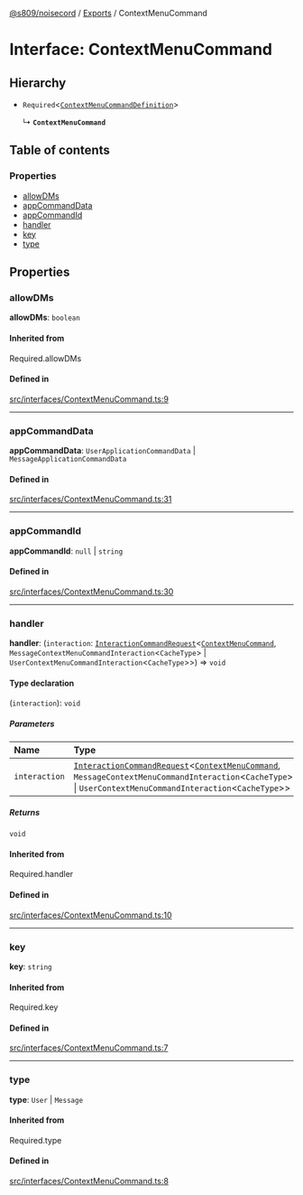 [@s809/noisecord](../README.md) / [Exports](../modules.md) / ContextMenuCommand

# Interface: ContextMenuCommand

## Hierarchy

- `Required`<[`ContextMenuCommandDefinition`](ContextMenuCommandDefinition-1.md)\>

  ↳ **`ContextMenuCommand`**

## Table of contents

### Properties

- [allowDMs](ContextMenuCommand.md#allowdms)
- [appCommandData](ContextMenuCommand.md#appcommanddata)
- [appCommandId](ContextMenuCommand.md#appcommandid)
- [handler](ContextMenuCommand.md#handler)
- [key](ContextMenuCommand.md#key)
- [type](ContextMenuCommand.md#type)

## Properties

### allowDMs

 **allowDMs**: `boolean`

#### Inherited from

Required.allowDMs

#### Defined in

[src/interfaces/ContextMenuCommand.ts:9](https://github.com/s809/noisecord/blob/d5882c2/src/interfaces/ContextMenuCommand.ts#L9)

___

### appCommandData

 **appCommandData**: `UserApplicationCommandData` \| `MessageApplicationCommandData`

#### Defined in

[src/interfaces/ContextMenuCommand.ts:31](https://github.com/s809/noisecord/blob/d5882c2/src/interfaces/ContextMenuCommand.ts#L31)

___

### appCommandId

 **appCommandId**: ``null`` \| `string`

#### Defined in

[src/interfaces/ContextMenuCommand.ts:30](https://github.com/s809/noisecord/blob/d5882c2/src/interfaces/ContextMenuCommand.ts#L30)

___

### handler

 **handler**: (`interaction`: [`InteractionCommandRequest`](../classes/InteractionCommandRequest.md)<[`ContextMenuCommand`](ContextMenuCommand.md), `MessageContextMenuCommandInteraction`<`CacheType`\> \| `UserContextMenuCommandInteraction`<`CacheType`\>\>) => `void`

#### Type declaration

(`interaction`): `void`

##### Parameters

| Name | Type |
| :------ | :------ |
| `interaction` | [`InteractionCommandRequest`](../classes/InteractionCommandRequest.md)<[`ContextMenuCommand`](ContextMenuCommand.md), `MessageContextMenuCommandInteraction`<`CacheType`\> \| `UserContextMenuCommandInteraction`<`CacheType`\>\> |

##### Returns

`void`

#### Inherited from

Required.handler

#### Defined in

[src/interfaces/ContextMenuCommand.ts:10](https://github.com/s809/noisecord/blob/d5882c2/src/interfaces/ContextMenuCommand.ts#L10)

___

### key

 **key**: `string`

#### Inherited from

Required.key

#### Defined in

[src/interfaces/ContextMenuCommand.ts:7](https://github.com/s809/noisecord/blob/d5882c2/src/interfaces/ContextMenuCommand.ts#L7)

___

### type

 **type**: `User` \| `Message`

#### Inherited from

Required.type

#### Defined in

[src/interfaces/ContextMenuCommand.ts:8](https://github.com/s809/noisecord/blob/d5882c2/src/interfaces/ContextMenuCommand.ts#L8)
